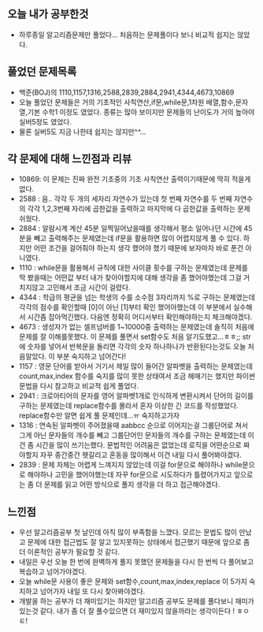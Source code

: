 ## 오늘 내가 공부한것
- 하루종일 알고리즘문제만 풀었다... 처음하는 문제풀이다 보니 비교적 쉽지는 않았다.

## 풀었던 문제목록
- 백준(BOJ)의 1110,1157,1316,2588,2839,2884,2941,4344,4673,10869
- 오늘 풀었던 문제들은 거의 기초적인 사칙연산,if문,while문,1차원 배열,함수,문자열,기본 수학1 이정도 였었다. 종류는 많아 보이지만 문제들의 난이도가 거의 높아야 실버5정도 였었다.
- 물론 실버5도 지금 나한테 쉽지는 않지만^^...

## 각 문제에 대해 느낀점과 리뷰
- 10869: 이 문제는 진짜 완전 기초중의 기초 사칙연산 출력이기때문에 딱히 적을게없다.
- 2588 : 음.. 각각 두 개의 세자리 자연수가 있는데 첫 번째 자연수를 두 번째 자연수의 각각 1,2,3번째 자리에 곱한값을 출력하고 마지막에 다 곱한값을 출력하는 문제 쉬웠다.
- 2884 : 알람시계 계산 45분 일찍일어났을때를 생각해서 평소 일어나던 시간에 45분을 빼고 출력해주는 문제였는데 if문을 활용하면 많이 어렵지않게 풀 수 있다. 하지만 어떤 조건을 걸어줘야 하는지 생각 했어야 했기 때문에 보자마자 바로 푼건 아니였다.
- 1110 : while문을 활용해서 규칙에 대한 사이클 횟수를 구하는 문제였는데 문제를 딱 봤을때는 어떤값 부터 내가 찾아야할지에 대해 생각을 좀 했어야했는데 그걸 거치지않고 고민해서 조금 시간이 걸렸다.
- 4344 : 학급의 평균을 넘는 학생의 수를 소수점 3자리까지 %로 구하는 문제였는데 각각의 점수를 확인할때 [0]이 아닌 [1]부터 확인 했어야했는데 이 부분에서 실수해서 시간좀 잡아먹긴했다. 다음엔 정확히 어디서부터 확인해야하는지 체크해야겠다.
- 4673 :  생성자가 없는 셀프넘버를 1~10000중 출력하는 문제였는데 솔직히 처음에 문제를 잘 이해를못했다. 이 문제를 풀면서 set함수도 처음 알기도했고...ㅎㅎ;; str에 숫자를 넣어서 반복문을 돌리면 각각의 숫자 하나하나가 반환된다는것도 오늘 처음알았다. 이 부분 숙지하고 넘어간다!
- 1157 : 영문 단어를 받아서 거기서 제일 많이 들어간 알파벳을 출력하는 문제였는데 count,max,index 함수를 숙지를 많이 못한 상태여서 조금 헤매기는 했지만 파이썬 문법을 다시 참고하고 비교적 쉽게 풀었다.
- 2941 : 크로아티어의 문자를 영어 알파벳1개로 인식하게 변환시켜서 단어의 길이를 구하는 문제였는데 replace함수를 몰라서 혼자 이상한 긴 코드를 작성했었다. replace함수만 알면 쉽게 풀 문제인데...ㅠ 숙지하고가자
- 1316 : 연속된 알파벳이 주어졌을때 aabbcc 순으로 이어지는걸 그룹단어로 쳐서 그게 아닌 문자들의 개수를 빼고 그룹단어인 문자들의 개수를 구하는 문제였는데 이건 좀 시간을 많이 쓰기는했다. 문법적인 어려움은 없었는데 로직을 어떤순으로 짜야할지 자꾸 중간중간 헷갈리고 혼동을 많이해서 이건 내일 다시 풀어봐야겠다.
- 2839 : 문제 자체는 어렵게 느껴지지 않았는데 이걸 for문으로 해야하나 while문으로 해야하나 고민을 했어야했는데 자꾸 for문으로 시도하다가 틀렸어가지고 앞으로는 좀 더 문제를 읽고 어떤 방식으로 풀지 생각을 더 하고 접근해야겠다.


## 느낀점
- 우선 알고리즘공부 첫 날인데 아직 많이 부족함을 느꼈다. 모르는 문법도 많이 만났고 문제에 대한 접근법도 잘 알고 있지못하는 상태에서 접근했기 때문에 앞으로 좀 더 이론적인 공부가 필요할 것 같다.
- 내일은 우선 오늘 한 번에 완벽하게 풀지 못했던 문제들을 다시 한 번씩 다 풀어보고 복습하고 넘어가야겠다.
- 오늘 while문 사용이 좋은 문제와 set함수,count,max,index,replace 이 5가지 숙지하고 넘어가자 내일 또 다시 찾아봐야겠다.
- 개발을 하는 공부가 더 재미있기는 하지만 알고리즘 공부도 문제를 풀다보니 재미가 있는것 같다. 내가 좀 더 잘 풀수있으면 더 재미있지 않을까라는 생각이든다 ! ㅎㅇㅌ!
